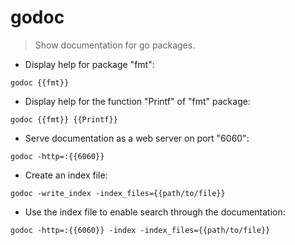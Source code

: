 # godoc

> Show documentation for go packages.

- Display help for package "fmt":

`godoc {{fmt}}`

- Display help for the function "Printf" of "fmt" package:

`godoc {{fmt}} {{Printf}}`

- Serve documentation as a web server on port "6060":

`godoc -http=:{{6060}}`

- Create an index file:

`godoc -write_index -index_files={{path/to/file}}`

- Use the index file to enable search through the documentation:

`godoc -http=:{{6060}} -index -index_files={{path/to/file}}`
